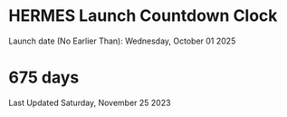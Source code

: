 # HERMES Launch Countdown Clock

Launch date (No Earlier Than): Wednesday, October 01 2025
# 675 days

Last Updated Saturday, November 25 2023